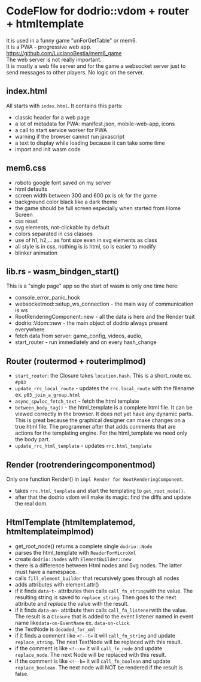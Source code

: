 
# CodeFlow for dodrio::vdom + router + htmltemplate

It is used in a funny game "unForGetTable" or mem6.  
It is a PWA - progressive web app.  
<https://github.com/LucianoBestia/mem6_game>  
The web server is not really important.  
It is mostly a web file server and for the game a websocket server
just to send messages to other players. No logic on the server.  

## index.html

All starts with `index.html`. It contains this parts:  

- classic header for a web page
- a lot of metadata for PWA: manifest.json, mobile-web-app, icons
- a call to start service worker for PWA
- warning if the browser cannot run javascript
- a text to display while loading because it can take some time
- import and init wasm code

## mem6.css

- roboto google font saved on my server
- html defaults
- screen width between 300 and 600 px is ok for the game
- background color black like a dark theme
- the game should be full screen especially when started from Home Screen
- css reset
- svg elements, not-clickable by default
- colors separated in css classes
- use of h1, h2,... as font size even in svg elements as class
- all style is in css, nothing is is html, so is easier to modify
- blinker animation

## lib.rs - wasm_bindgen_start()

This is a "single page" app so the start of wasm is only one time here:

- console_error_panic_hook
- websocketmod::setup_ws_connection - the main way of communication is ws
- RootRenderingComponent::new - all the data is here and the Render trait
- dodrio::Vdom::new - the main object of dodrio always present everywhere
- fetch data from server: game_config, videos, audio,
- start_router - run immediately and on every hash_change

## Router (routermod + routerimplmod)

- `start_router`: the Closure takes `location.hash`. This is a short_route ex. `#p03`
- `update_rrc_local_route` - updates the `rrc.local_route` with the filename ex. `p03_join_a_group.html`
- `async_spwloc_fetch_text` - fetch the html template
- `between_body_tag()` - the html_template is a complete html file. It can be viewed correctly in the browser. It does not yet have any dynamic parts. This is great because the graphical designer can make changes on a true html file. The programmer after that adds comments that are actions for the templating engine. For the html_template we need only the body part.
- `update_rrc_html_template` - updates `rrc.html_template`

## Render (rootrenderingcomponentmod)

Only one function Render() in `impl Render for RootRenderingComponent`.  

- takes `rrc.html_template` and start the templating to `get_root_node()`.
- after that the dodrio vdom will make its magic: find the diffs and update the real dom.

## HtmlTemplate (htmltemplatemod, htmltemplateimplmod)

- get_root_node() returns a complete single `dodrio::Node`
- parses the html_template with `ReaderForMicroXml`
- create `dodrio::Nodes` with `ElementBuilder::new`
- there is a difference between Html nodes and Svg nodes. The latter must have a namespace.
- calls `fill_element_builder` that recursively goes through all nodes
- adds attributes with element.attr()
- if it finds `data-t-` attributes then calls `call_fn_string`with the value. The resulting string is saved to `replace_string`. Then goes to the next attribute and *replace* the value with the result.
- if it finds `data-on-` attribute then calls `call_fn_listener`with the value. The result is a `Closure` that is added to the event listener named in event name like`data-on-EventName` ex. `data-on-click`.
- the TextNode is `decoded_for_xml`
- if it finds a comment like `<!--t=` it will `call_fn_string` and update `replace_string`. The next TextNode will be replaced with this result.
- if the comment is like `<!--n=` it will `call_fn_node` and update `replace_node`. The next Node will be replaced with this result.
- if the comment is like `<!--b=` it will `call_fn_boolean` and update `replace_boolean`. The next node will NOT be rendered if the result is false.

